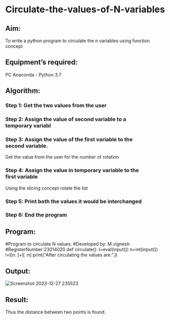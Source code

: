 # Circulate-the-values-of-N-variables
## Aim:
To write a python program to circulate the n variables using function concept
## Equipment’s required:
PC
Anaconda - Python 3.7
## Algorithm: 
### Step 1: Get the two values from the user
### Step 2: Assign the value of second variable to a temporary variabl
### Step 3: Assign the value of the first variable to the second variable.
Get the value from the user for the number of rotation
### Step 4: Assign the value in temporary variable to the first variable
Using the slicing concept rotate the list

### Step 5: Print both the values it would be interchanged
### Step 6: End the program
## Program:
#Program to circulate N values.
#Developed by: M.vignesh
#RegisterNumber:23014020
def circulate():
    l=eval(input())
    n=int(input())
    l=l[n: ]+l[ :n]
    print("After circulating the values are:",l)
## Output:
![Screenshot 2023-12-27 235523](https://github.com/vigneshvickyu/Circulate-the-values-of-N-variables/assets/151948835/449a4e17-c0f7-4f86-ad9d-19a6e0d6e339)

## Result:
Thus the  distance between two points is found.
